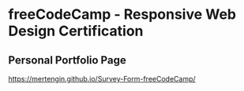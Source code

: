# freeCodeCamp - Responsive Web Design Certification
## Personal Portfolio Page
https://mertengin.github.io/Survey-Form-freeCodeCamp/

